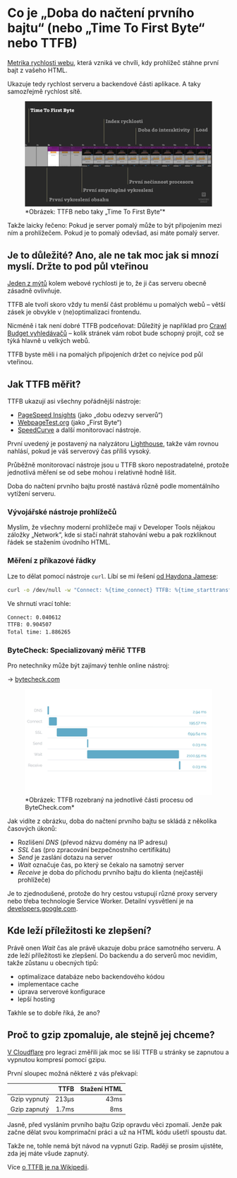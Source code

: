 # Co je „Doba do načtení prvního bajtu“ (nebo „Time To First Byte“ nebo TTFB)

[Metrika rychlosti webu](metriky-rychlosti.md), která vzniká ve chvíli, kdy prohlížeč stáhne první bajt z vašeho HTML.

Ukazuje tedy rychlost serveru a backendové části aplikace. A taky samozřejmě rychlost sítě.

<figure>
<img src="../dist/images/original/metrika-ttfb.jpg" alt="TTFB">
<figcaption markdown="1">
*Obrázek: TTFB nebo taky „Time To First Byte“*
</figcaption>
</figure>

Takže laicky řečeno: Pokud je server pomalý může to být připojením mezi ním a prohlížečem. Pokud je to pomalý odevšad, asi máte pomalý server.

## Je to důležité? Ano, ale ne tak moc jak si mnozí myslí. Držte to pod půl vteřinou

[Jeden z mýtů](rychlost-myty.md#2) kolem webové rychlosti je to, že ji čas serveru obecně zásadně ovlivňuje.

TTFB ale tvoří skoro vždy tu menší část problému u pomalých webů – větší zásek je obvykle v (ne)optimalizaci frontendu.

Nicméně i tak není dobré TTFB podceňovat: Důležitý je například pro [Crawl Budget vyhledávačů](https://www.contentkingapp.cz/akademie/crawl-budget/) – kolik stránek vám robot bude schopný projít, což se týká hlavně u velkých webů.

TTFB byste měli i na pomalých připojeních držet co nejvíce pod půl vteřinou.

## Jak TTFB měřit?

TTFB ukazují asi všechny pořádnější nástroje:

- [PageSpeed Insights](pagespeed-insights.md) (jako „dobu odezvy serverů“)
- [WebpageTest.org](https://www.webpagetest.org/) (jako „First Byte“)
- [SpeedCurve](https://speedcurve.com) a další monitorovací nástroje.

První uvedený je postavený na nalyzátoru [Lighthouse](lighthouse.md), takže vám rovnou nahlásí, pokud je váš serverový čas příliš vysoký.

Průběžně monitorovací nástroje jsou u TTFB skoro nepostradatelné, protože jednotlivá měření se od sebe mohou i relativně hodně lišit.

Doba do načtení prvního bajtu prostě nastává různě podle momentálního vytížení serveru.

### Vývojářské nástroje prohlížečů

Myslím, že všechny moderní prohlížeče mají v Developer Tools nějakou záložky „Network“, kde si stačí nahrát stahování webu a pak rozkliknout řádek se stažením úvodního HTML. 

### Měření z příkazové řádky

Lze to dělat pomocí nástroje `curl`. Líbí se mi řešení [od Haydona Jamese](https://haydenjames.io/analyze-websites-ttfb-time-first-byte/):

```bash
curl -o /dev/null -w "Connect: %{time_connect} TTFB: %{time_starttransfer} Total time: %{time_total} \n" https://www.vzhurudolu.cz/
```

Ve shrnutí vrací tohle:

```bash
Connect: 0.040612
TTFB: 0.904507
Total time: 1.886265
```

### ByteCheck: Specializovaný měřič TTFB

Pro netechniky může být zajímavý tenhle online nástroj:

→ [bytecheck.com](http://www.bytecheck.com)

<figure>
<img src="../dist/images/original/ttfb-bytecheck.jpg" alt="TTFB od ByteCheck">
<figcaption markdown="1">
*Obrázek: TTFB rozebraný na jednotlivé části procesu od ByteCheck.com*
</figcaption>
</figure>

Jak vidíte z obrázku, doba do načtení prvního bajtu se skládá z několika časových úkonů:

- Rozlišení *DNS* (převod názvu domény na IP adresu)
- *SSL* čas (pro zpracování bezpečnostního certifikátu)
- *Send* je  zaslání dotazu na server
- *Wait* označuje čas, po který se čekalo na samotný server
- *Receive* je doba do příchodu prvního bajtu do klienta (nejčastěji prohlížeče)

Je to zjednodušené, protože do hry cestou vstupují různé proxy servery nebo třeba technologie Service Worker. Detailní vysvětlení je na [developers.google.com](https://developers.google.com/web/tools/chrome-devtools/network/reference#timing-explanation).

## Kde leží příležitosti ke zlepšení?

Právě onen *Wait* čas ale právě ukazuje dobu práce samotného serveru. A zde leží příležitosti ke zlepšení. Do backendu a do serverů moc nevidím, takže zůstanu u obecných tipů:

- optimalizace databáze nebo backendového kódou
- implementace cache
- úprava serverové konfigurace
- lepší hosting

Takhle se to dobře říká, že ano? 

<!-- AdSnippet -->

## Proč to gzip zpomaluje, ale stejně jej chceme?

[V Cloudflare](https://blog.cloudflare.com/ttfb-time-to-first-byte-considered-meaningles/) pro legraci změřili jak moc se liší TTFB u stránky se zapnutou a vypnutou kompresí pomocí gzipu. 

První sloupec možná některé z vás překvapí:

|              | TTFB  | Stažení HTML |
|--------------|------:|-------------:|
| Gzip vypnutý | 213µs | 43ms         |
| Gzip zapnutý | 1.7ms | 8ms          |

Jasně, před vysláním prvního bajtu Gzip opravdu věci zpomalí. Jenže pak začne dělat svou komprimační práci a už na HTML kódu ušetří spoustu dat.

Takže ne, tohle nemá být návod na vypnutí Gzip. Raději se prosím ujistěte, zda jej máte všude zapnutý.

Více [o TTFB je na Wikipedii](https://en.wikipedia.org/wiki/Time_to_first_byte).


